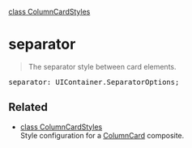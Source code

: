 [class ColumnCardStyles](ColumnCardStyles.md)

# separator

> The separator style between card elements.

<pre class="docgen_signature">separator: UIContainer.SeparatorOptions;</pre>

## Related

- [<!--{ref:class}-->class ColumnCardStyles](ColumnCardStyles.md) \
    Style configuration for a [ColumnCard](ColumnCard.md) composite.

